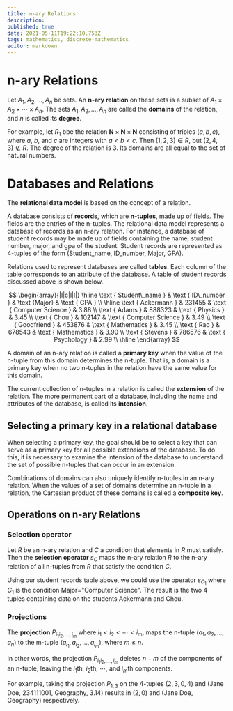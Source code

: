 ```yaml
---
title: n-ary Relations
description: 
published: true
date: 2021-05-11T19:22:10.753Z
tags: mathematics, discrete-mathematics
editor: markdown
---
```


# n-ary Relations
Let $A_{1}, A_{2}, \ldots, A_{n}$ be sets. An **n-ary relation** on these sets is a subset of $A_{1} \times A_{2} \times \cdots \times A_{n}$. The sets $A_{1}, A_{2}, \ldots, A_{n}$ are called the **domains** of the relation, and $n$ is called its **degree**.

For example, let $R_1$ bbe the relation $\mathbf{N} \times \mathbf{N} \times \mathbf{N}$ consisting of triples $(a,b,c)$, where $a$, $b$, and $c$ are integers with $a \lt b \lt c$. Then $(1,2,3) \in R$, but $(2,4,3) \notin R$. The degree of the relation is $3$. Its domains are all equal to the set of natural numbers.

# Databases and Relations
The **relational data model** is based on the concept of a relation. 

A database consists of **records**, which are **n-tuples**, made up of fields. The fields are the entries of the n-tuples. The relational data model represents a database of records as an n-ary relation. 
For instance, a database of student records may be made up of fields containing the name, student number, major, and gpa of the student. Student records are represented as 4-tuples of the form (Student_name, ID_number, Major, GPA). 

Relations used to represent databases are called **tables**. Each column of the table corresponds to an attribute of the database. A table of student records discussed above is shown below..

$$
\begin{array}{|l|c|l|l|}
\hline \text { Student\_name } & \text { ID\_number } & \text {Major} & \text { GPA } \\
\hline \text { Ackermann } & 231455 & \text { Computer Science } & 3.88 \\
\text { Adams } & 888323 & \text { Physics } & 3.45 \\
\text { Chou } & 102147 & \text { Computer Science } & 3.49 \\
\text { Goodfriend } & 453876 & \text { Mathematics } & 3.45 \\
\text { Rao } & 678543 & \text { Mathematics } & 3.90 \\
\text { Stevens } & 786576 & \text { Psychology } & 2.99 \\
\hline
\end{array}
$$

A domain of an n-ary relation is called a **primary key** when the value of the n-tuple from this domain determines the n-tuple. That is, a domain is a primary key when no two n-tuples in the relation have the same value for this domain.

The current collection of n-tuples in a relation is called the **extension** of the relation.  The more permanent part of a database, including the name and attributes of the database, is called its **intension**.

## Selecting a primary key in a relational database
When selecting a primary key, the goal should be to select a key that can serve as a primary key for all possible extensions of the database. To do this, it is necessary to examine the intension of the database to understand the set of possible n-tuples that can occur in an extension.

Combinations of domains can also uniquely identify n-tuples in an n-ary relation. When the values of a set of domains determine an n-tuple in a relation, the Cartesian product of these domains is called a **composite key**.

## Operations on n-ary Relations
### Selection operator
Let $R$ be an n-ary relation and $C$ a condition that elements in $R$ must satisfy. Then the **selection operator** $s_{C}$ maps the n-ary relation $R$ to the n-ary relation of all n-tuples from $R$ that satisfy the condition $C$. 

Using our student records table above, we could use the operator $s_{C_1}$ where $C_1$ is the condition Major="Computer Science". The result is the two 4 tuples containing data on the students Ackermann and Chou.

### Projections
The **projection** $P_{i_{1} i_{2}, \ldots, i_{m}}$ where $i_{1}<i_{2}<\cdots<i_{m}$, maps the n-tuple $\left(a_{1}, a_{2}, \ldots, a_{n}\right)$ to the m-tuple $\left(a_{i_{1}}, a_{i_{2}}, \ldots, a_{i_{m}}\right)$, where $m \le n$.

In other words, the projection $P_{i_{1} i_{2}, \ldots, i_{m}}$ deletes $n-m$ of the components of an n-tuple, leaving the $i_{1}$th, $i_{2}$th, $\cdots$, and $i_{m}$th components.

For example, taking the projection $P_{1,3}$ on the 4-tuples $(2, 3, 0, 4)$ and (Jane Doe, 234111001, Geography, 3.14) results in $(2,0)$ and (Jane Doe, Geography) respectively. 
 